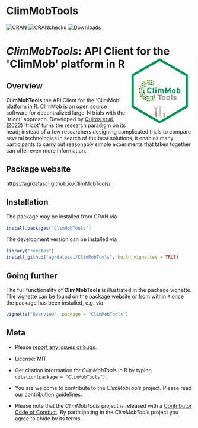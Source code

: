 
ClimMobTools
============

<!-- badges: start -->
[![CRAN](https://www.r-pkg.org/badges/version/ClimMobTools)](https://cran.r-project.org/package=ClimMobTools) 
[![CRANchecks](https://badges.cranchecks.info/worst/ClimMobTools.svg)](https://cran.r-project.org/web/checks/check_results_ClimMobTools.html)
[![Downloads](https://cranlogs.r-pkg.org/badges/ClimMobTools)](https://cran.r-project.org/package=ClimMobTools) 
<!-- badges: end -->

*ClimMobTools*: API Client for the 'ClimMob' platform in R <img align="right" src="man/figures/logo.png">
=========================================================================================================

## Overview

**ClimMobTools** the API Client for the 'ClimMob' platform in R. [ClimMob](https://climmob.net/) is an open source software for decentralized large-N trials with the 'tricot' approach. Developed by [Quiros et al. (2023)](http://dx.doi.org/10.2139/ssrn.4463406) 'tricot' turns the research paradigm on its head; instead of a few researchers designing complicated trials to compare several technologies in search of the best solutions, it enables many participants to carry out reasonably simple experiments that taken together can offer even more information.

## Package website

<https://agrdatasci.github.io/ClimMobTools/>

## Installation

The package may be installed from CRAN via

``` r
install.packages("ClimMobTools")
```

The development version can be installed via

``` r
library("remotes")
install_github("agrdatasci/ClimMobTools", build_vignettes = TRUE)

```


## Going further

The full functionality of **ClimMobTools** is illustrated in the package vignette. The vignette can be found on the [package website](https://agrdatasci.github.io/ClimMobTools/) or from within `R` once the package has been installed, e.g. via

``` r
vignette("Overview", package = "ClimMobTools")
```

## Meta

  - Please [report any issues or bugs](https://github.com/agrdatasci/ClimMobTools/issues).

  - License: MIT.

  - Get citation information for *ClimMobTools* in R by typing `citation(package = "ClimMobTools")`.

  - You are welcome to contribute to the *ClimMobTools* project. Please read our [contribution guidelines](CONTRIBUTING.md).

  - Please note that the *ClimMobTools* project is released with a [Contributor Code of Conduct](CODE_OF_CONDUCT.md). By participating in the *ClimMobTools* project you agree to abide by its terms.

